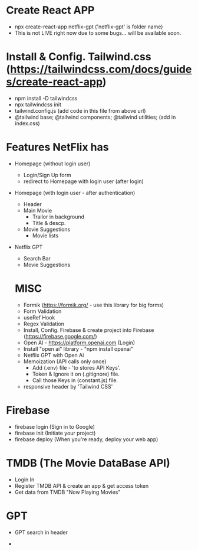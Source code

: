 # Create React APP
- npx create-react-app netflix-gpt ('netflix-gpt' is folder name)
- This is not LIVE right now due to some bugs... will be available soon.

# Install & Config. Tailwind.css (https://tailwindcss.com/docs/guides/create-react-app)
- npm install -D tailwindcss
- npx tailwindcss init
- tailwind.config.js (add code in this file from above url)
- @tailwind base; @tailwind components; @tailwind utilities; (add in index.css)

# Features NetFlix has
- Homepage (without login user)
  - Login/Sign Up form
  - redirect to Homepage with login user (after login)

- Homepage (with login user - after authentication)
  - Header
  - Main Movie
    - Trailor in background
    - Title & descp.
  - Movie Suggestions
    - Movie lists

- Netflix GPT
  - Search Bar
  - Movie Suggestions

  # MISC
  - Formik (https://formik.org/ - use this library for big forms)
  - Form Validation
  - useRef Hook
  - Regex Validation
  - Install, Config. Firebase & create project into Firebase (https://firebase.google.com/)
  - Open AI - https://platform.openai.com (Login)
  - Install "open ai" library - "npm install openai"
  - Netflix GPT with Open Ai
  - Memoization (API calls only once)
    - Add (.env) file - 'to stores API Keys'.
    - Token & Ignore it on (.gitignore) file.
    - Call those Keys in (constant.js) file.
  - responsive header by 'Tailwind CSS'  
  
 # Firebase
 - firebase login (Sign in to Google)
 - firebase init (Initiate your project)
 - firebase deploy (When you're ready, deploy your web app)

 # TMDB (The Movie DataBase API)
 - Login In
 - Register TMDB API & create an app & get access token
 - Get data from TMDB "Now Playing Movies"
 
 # GPT
 - GPT search in header

 - 
